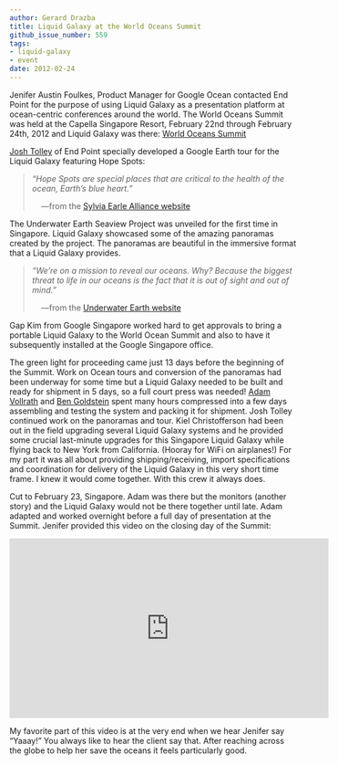 ```yaml
---
author: Gerard Drazba
title: Liquid Galaxy at the World Oceans Summit
github_issue_number: 559
tags:
- liquid-galaxy
- event
date: 2012-02-24
---
```


Jenifer Austin Foulkes, Product Manager for Google Ocean contacted End Point for the purpose of using Liquid Galaxy as a presentation platform at ocean-centric conferences around the world. The World Oceans Summit was held at the Capella Singapore Resort, February 22nd through February 24th, 2012 and Liquid Galaxy was there: [World Oceans Summit](http://www.economistconferences.asia/event/world-oceans-summit)

[Josh Tolley](/team/josh-tolley) of End Point specially developed a Google Earth tour for the Liquid Galaxy featuring Hope Spots:

> *“Hope Spots are special places that are critical to the health of the ocean, Earth’s blue heart.”*
>
>     —from the [Sylvia Earle Alliance website](http://www.sylviaearlealliance.org)

The Underwater Earth Seaview Project was unveiled for the first time in Singapore. Liquid Galaxy showcased some of the amazing panoramas created by the project. The panoramas are beautiful in the immersive format that a Liquid Galaxy provides.

> *“We’re on a mission to reveal our oceans. Why? Because the biggest threat to life in our oceans is the fact that it is out of sight and out of mind.”*
>
>     —from the [Underwater Earth website](https://web.archive.org/web/20130115045417/http://underwaterearth.org/)

Gap Kim from Google Singapore worked hard to get approvals to bring a portable Liquid Galaxy to the World Ocean Summit and also to have it subsequently installed at the Google Singapore office.

The green light for proceeding came just 13 days before the beginning of the Summit. Work on Ocean tours and conversion of the panoramas had been underway for some time but a Liquid Galaxy needed to be built and ready for shipment in 5 days, so a full court press was needed! [Adam Vollrath](/blog/authors/adam-vollrath) and [Ben Goldstein](/team/benjamin-goldstein) spent many hours compressed into a few days assembling and testing the system and packing it for shipment. Josh Tolley continued work on the panoramas and tour. Kiel Christofferson had been out in the field upgrading several Liquid Galaxy systems and he provided some crucial last-minute upgrades for this Singapore Liquid Galaxy while flying back to New York from California. (Hooray for WiFi on airplanes!) For my part it was all about providing shipping/receiving, import specifications and coordination for delivery of the Liquid Galaxy in this very short time frame. I knew it would come together. With this crew it always does.

Cut to February 23, Singapore. Adam was there but the monitors (another story) and the Liquid Galaxy would not be there together until late. Adam adapted and worked overnight before a full day of presentation at the Summit. Jenifer provided this video on the closing day of the Summit:

<iframe width="560" height="315" src="https://www.youtube.com/embed/uwg6rIeXXM8" frameborder="0" allow="autoplay; encrypted-media" allowfullscreen></iframe>

My favorite part of this video is at the very end when we hear Jenifer say “Yaaay!” You always like to hear the client say that. After reaching across the globe to help her save the oceans it feels particularly good.
